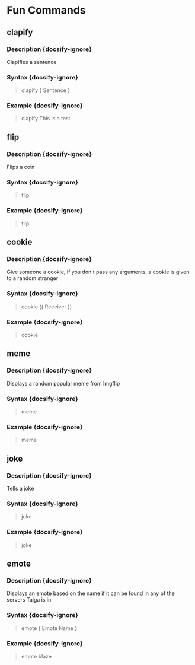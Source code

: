 # Fun Commands
## clapify
### Description {docsify-ignore}
Clapifies a sentence
### Syntax {docsify-ignore}

> clapify { Sentence }

### Example {docsify-ignore}

> clapify This is a test

## flip
### Description {docsify-ignore}
Flips a coin
### Syntax {docsify-ignore}

> flip

### Example {docsify-ignore}

> flip

## cookie
### Description {docsify-ignore}
Give someone a cookie, if you don't pass any arguments, a cookie is given to a random stranger
### Syntax {docsify-ignore}

> cookie ({ Receiver })

### Example {docsify-ignore}

> cookie

## meme
### Description {docsify-ignore}
Displays a random popular meme from Imgflip
### Syntax {docsify-ignore}

> meme

### Example {docsify-ignore}

> meme

## joke
### Description {docsify-ignore}
Tells a joke
### Syntax {docsify-ignore}

> joke

### Example {docsify-ignore}

> joke

## emote
### Description {docsify-ignore}
Displays an emote based on the name if it can be found in any of the servers Taiga is in
### Syntax {docsify-ignore}

> emote { Emote Name }

### Example {docsify-ignore}

> emote blaze

